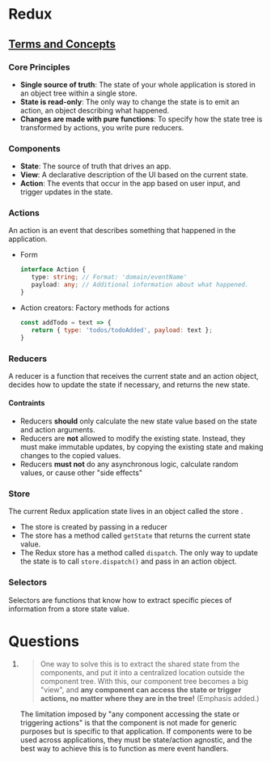# Redux

## [Terms and Concepts](https://redux.js.org/tutorials/essentials/part-1-overview-concepts#redux-terms-and-concepts)

### Core Principles

- **Single source of truth**: The state of your whole application is stored in an object tree within a single store.
- **State is read-only**: The only way to change the state is to emit an action, an object describing what happened.
- **Changes are made with pure functions**: To specify how the state tree is transformed by actions, you write pure reducers.

### Components

- **State**: The source of truth that drives an app.
- **View**: A declarative description of the UI based on the current state.
- **Action**: The events that occur in the app based on user input, and trigger updates in the state.

### **Actions**

An action is an event that describes something that happened in the application.
- Form
  ```ts
  interface Action {
     type: string; // Format: 'domain/eventName'
     payload: any; // Additional information about what happened.
  }
  ```
- Action creators: Factory methods for actions
  ```js
  const addTodo = text => { 
     return { type: 'todos/todoAdded', payload: text };
  }
  ```
  
### **Reducers**
A reducer is a function that receives the current state and an action object, decides how to update the state if necessary, and returns the new state.

#### Contraints
- Reducers **should** only calculate the new state value based on the state and action arguments.
- Reducers are **not** allowed to modify the existing state. Instead, they must make immutable updates, by copying the existing state and making changes to the copied values.
- Reducers **must not** do any asynchronous logic, calculate random values, or cause other "side effects"

### **Store**
The current Redux application state lives in an object called the store .

- The store is created by passing in a reducer
- The store has a method called `getState` that returns the current state value.
- The Redux store has a method called `dispatch`. The only way to update the state is to call `store.dispatch()` and pass in an action object.

### **Selectors**

Selectors are functions that know how to extract specific pieces of information from a store state value.


# Questions

1. > One way to solve this is to extract the shared state from the components, and put it into a centralized location outside the component tree. With this, our component tree becomes a big "view", and **any component can access the state or trigger actions, no matter where they are in the tree!** (Emphasis added.)

   The limitation imposed by "any component accessing the state or triggering actions" is that the component is not made for generic purposes but is specific to that application. If components were to be used across applications, they must be state/action agnostic, and the best way to achieve this is to function as mere event handlers.